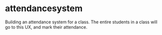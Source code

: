 # attendancesystem
Building an attendance system for a class. The entire students in a class will go to this UX, and mark their attendance.
